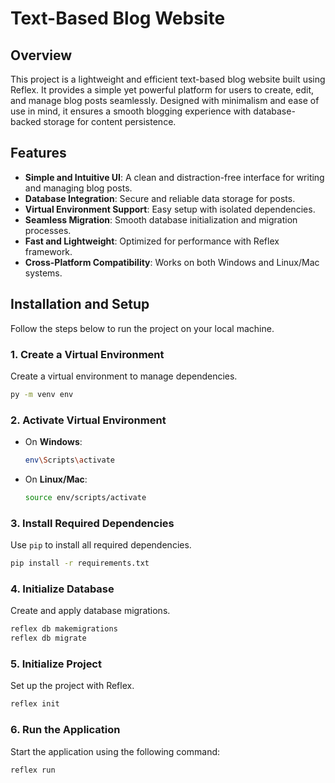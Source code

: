 # Text-Based Blog Website

## Overview
This project is a lightweight and efficient text-based blog website built using Reflex. It provides a simple yet powerful platform for users to create, edit, and manage blog posts seamlessly. Designed with minimalism and ease of use in mind, it ensures a smooth blogging experience with database-backed storage for content persistence.

## Features
- **Simple and Intuitive UI**: A clean and distraction-free interface for writing and managing blog posts.
- **Database Integration**: Secure and reliable data storage for posts.
- **Virtual Environment Support**: Easy setup with isolated dependencies.
- **Seamless Migration**: Smooth database initialization and migration processes.
- **Fast and Lightweight**: Optimized for performance with Reflex framework.
- **Cross-Platform Compatibility**: Works on both Windows and Linux/Mac systems.

## Installation and Setup
Follow the steps below to run the project on your local machine.

### 1. Create a Virtual Environment
Create a virtual environment to manage dependencies.
```sh
py -m venv env
```

### 2. Activate Virtual Environment
- On **Windows**:
  ```sh
  env\Scripts\activate
  ```
- On **Linux/Mac**:
  ```sh
  source env/scripts/activate
  ```

### 3. Install Required Dependencies
Use `pip` to install all required dependencies.
```sh
pip install -r requirements.txt
```

### 4. Initialize Database
Create and apply database migrations.
```sh
reflex db makemigrations
reflex db migrate
```

### 5. Initialize Project
Set up the project with Reflex.
```sh
reflex init
```

### 6. Run the Application
Start the application using the following command:
```sh
reflex run
```



